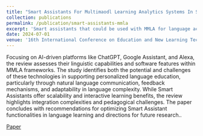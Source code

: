 ```yaml
---
title: "Smart Assistants For Multimaodl Learning Analytics Systems In Spoken Language Acquisition: A Systematic Review"
collection: publications
permalink: /publication/smart-assistants-mmla
excerpt: 'Smart assistants that could be used with MMLA for language acquisition.'
date: 2024-07-01
venue: '16th International Conference on Education and New Learning Technologies'
---
```


Focusing on AI-driven platforms like ChatGPT, Google Assistant, and Alexa, the review assesses their linguistic capabilities and software features within MMLA frameworks. The study identifies both the potential and challenges of these technologies in supporting personalized language education, particularly through natural language communication, feedback mechanisms, and adaptability in language complexity. While Smart Assistants offer scalability and interactive learning benefits, the review highlights integration complexities and pedagogical challenges. The paper concludes with recommendations for optimizing Smart Assistant functionalities in language learning and directions for future research..

[Paper](https://doi.org/10.21125/edulearn.2024.2672)